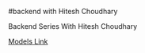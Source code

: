 #backend with Hitesh Choudhary

Backend Series With Hitesh Choudhary

[Models Link](https://www.youtube.com/watch?v=9B4CvtzXRpc&list=PLu71SKxNbfoBGh_8p_NS-ZAh6v7HhYqHW&index=7)